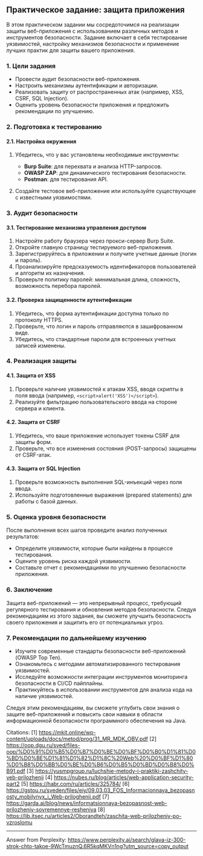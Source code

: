 ## Практическое задание: защита приложения

В этом практическом задании мы сосредоточимся на реализации защиты веб-приложения с использованием различных методов и инструментов безопасности. Задание включает в себя тестирование уязвимостей, настройку механизмов безопасности и применение лучших практик для защиты вашего приложения.

### 1. Цели задания

- Провести аудит безопасности веб-приложения.
- Настроить механизмы аутентификации и авторизации.
- Реализовать защиту от распространенных атак (например, XSS, CSRF, SQL Injection).
- Оценить уровень безопасности приложения и предложить рекомендации по улучшению.

### 2. Подготовка к тестированию

#### 2.1. Настройка окружения

1. Убедитесь, что у вас установлены необходимые инструменты:
   - **Burp Suite**: для перехвата и анализа HTTP-запросов.
   - **OWASP ZAP**: для динамического тестирования безопасности.
   - **Postman**: для тестирования API.

2. Создайте тестовое веб-приложение или используйте существующее с известными уязвимостями.

### 3. Аудит безопасности

#### 3.1. Тестирование механизма управления доступом

1. Настройте работу браузера через прокси-сервер Burp Suite.
2. Откройте главную страницу тестируемого веб-приложения.
3. Зарегистрируйтесь в приложении и получите учетные данные (логин и пароль).
4. Проанализируйте предсказуемость идентификаторов пользователей и алгоритм их назначения.
5. Проверьте политику паролей: минимальная длина, сложность, возможность перебора паролей.

#### 3.2. Проверка защищенности аутентификации

1. Убедитесь, что форма аутентификации доступна только по протоколу HTTPS.
2. Проверьте, что логин и пароль отправляются в зашифрованном виде.
3. Убедитесь, что стандартные пароли для встроенных учетных записей изменены.

### 4. Реализация защиты

#### 4.1. Защита от XSS

1. Проверьте наличие уязвимостей к атакам XSS, вводя скрипты в поля ввода (например, `<script>alert('XSS')</script>`).
2. Реализуйте фильтрацию пользовательского ввода на стороне сервера и клиента.

#### 4.2. Защита от CSRF

1. Убедитесь, что ваше приложение использует токены CSRF для защиты форм.
2. Проверьте, что все изменения состояния (POST-запросы) защищены от CSRF-атак.

#### 4.3. Защита от SQL Injection

1. Проверьте возможность выполнения SQL-инъекций через поля ввода.
2. Используйте подготовленные выражения (prepared statements) для работы с базой данных.

### 5. Оценка уровня безопасности

После выполнения всех шагов проведите анализ полученных результатов:

- Определите уязвимости, которые были найдены в процессе тестирования.
- Оцените уровень риска каждой уязвимости.
- Составьте отчет с рекомендациями по улучшению безопасности приложения.

### 6. Заключение

Защита веб-приложений — это непрерывный процесс, требующий регулярного тестирования и обновления методов безопасности. Следуя рекомендациям из этого задания, вы сможете улучшить безопасность своего приложения и защитить его от потенциальных угроз.

### 7. Рекомендации по дальнейшему изучению

- Изучите современные стандарты безопасности веб-приложений (OWASP Top Ten).
- Ознакомьтесь с методами автоматизированного тестирования уязвимостей.
- Исследуйте возможности интеграции инструментов мониторинга безопасности в CI/CD пайплайны.
- Практикуйтесь в использовании инструментов для анализа кода на наличие уязвимостей.

Следуя этим рекомендациям, вы сможете углубить свои знания о защите веб-приложений и повысить свои навыки в области информационной безопасности программного обеспечения на Java.

Citations:
[1] https://mkit.online/wp-content/uploads/docs/metod/prog/31_MR_MDK_OBV.pdf
[2] https://oop.dgu.ru/sved/files-oop/%D0%91%D0%B5%D0%B7%D0%BE%D0%BF%D0%B0%D1%81%D0%BD%D0%BE%D1%81%D1%82%D1%8C%20Web%20%D0%BF%D1%80%D0%B8%D0%BB%D0%BE%D0%B6%D0%B5%D0%BD%D0%B8%D0%B91.pdf
[3] https://yusmpgroup.ru/luchshie-metody-i-praktiki-zashchity-veb-prilozhenij
[4] https://nubes.ru/blog/articles/web-application-security-part2
[5] https://habr.com/ru/articles/325784/
[6] https://gstou.ru/sveden/files/eiy/09.03.03_FOS_Informacionnaya_bezopasnosty_mobilynyx_i_Web-priloghenii.pdf
[7] https://garda.ai/blog/news/informatsionnaya-bezopasnost-web-prilozheniy-sovremennye-resheniya
[8] https://lib.itsec.ru/articles2/Oborandteh/zaschita-web-prilozheniy-po-vzroslomu

---
Answer from Perplexity: https://www.perplexity.ai/search/glava-iz-300-strok-chto-takoe-9WcTmuznQ.6R5kqMKVn1ng?utm_source=copy_output
